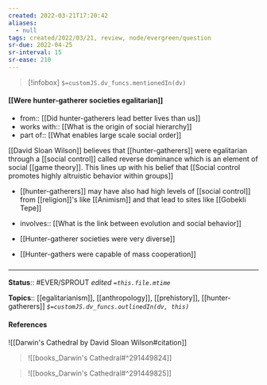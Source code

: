 ```yaml
---
created: 2022-03-21T17:20:42 
aliases:
  - null
tags: created/2022/03/21, review, node/evergreen/question
sr-due: 2022-04-25
sr-interval: 15
sr-ease: 210
---
```

> [!infobox]
`$=customJS.dv_funcs.mentionedIn(dv)`

#### [[Were hunter-gatherer societies egalitarian]] 

- from:: [[Did hunter-gatherers lead better lives than us]]
- works with:: [[What is the origin of social hierarchy]]
- part of:: [[What enables large scale social order]]

[[David Sloan Wilson]] believes that [[hunter-gatherers]] were egalitarian through a [[social control]] called reverse dominance which is an element of social [[game theory]]. 
This lines up with his belief that [[Social control promotes highly altruistic behavior within groups]]
- [[hunter-gatherers]] may have also had high levels of [[social control]] from [[religion]]'s like [[Animism]] and that lead to sites like [[Gobekli Tepe]]

- involves:: [[What is the link between evolution and social behavior]]
- [[Hunter-gatherer societies were very diverse]]
- [[Hunter-gathers were capable of mass cooperation]]

### <hr class="footnote"/>

**Status**:: #EVER/SPROUT
*edited `=this.file.mtime`*

**Topics**:: [[egalitarianism]], [[anthropology]], [[prehistory]], [[hunter-gatherers]]
*`$=customJS.dv_funcs.outlinedIn(dv, this)`*

#### References 

![[Darwin's Cathedral by David Sloan Wilson#citation]]

> ![[books_Darwin's Cathedral#^291449824]]

> ![[books_Darwin's Cathedral#^291449825]]